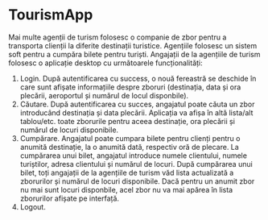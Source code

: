 # TourismApp
Mai multe agenții de turism folosesc o companie de zbor pentru a transporta clienții la diferite destinații
turistice. Agențiile folosesc un sistem soft pentru a cumpăra bilete pentru turiști. Angajații de la agențiile de
turism folosesc o aplicație desktop cu următoarele funcționalități:
1. Login. După autentificarea cu success, o nouă fereastră se deschide în care sunt afișate informațiile
despre zboruri (destinația, data și ora plecării, aeroportul și numărul de locul disponbile).
2. Căutare. După autentificarea cu succes, angajatul poate căuta un zbor introducând destinația și data
plecării. Aplicația va afișa în altă lista/alt tablou/etc. toate zborurile pentru aceea destinație, ora plecării
și numărul de locuri disponibile.
3. Cumpărare. Angajatul poate cumpara bilete pentru clienți pentru o anumită destinație, la o anumită dată,
respectiv oră de plecare. La cumpărarea unui bilet, angajatul introduce numele clientului, numele
turiștilor, adresa clientului și numărul de locuri. După cumpărarea unui bilet, toți angajații de la agențiile
de turism văd lista actualizată a zborurilor și numărul de locuri disponibile. Dacă pentru un anumit zbor
nu mai sunt locuri disponbile, acel zbor nu va mai apărea în lista zborurilor afișate pe interfață.
4. Logout.

